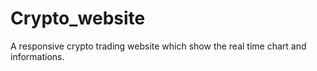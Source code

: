 # Crypto_website
A responsive crypto trading website which show the real time chart and informations.
